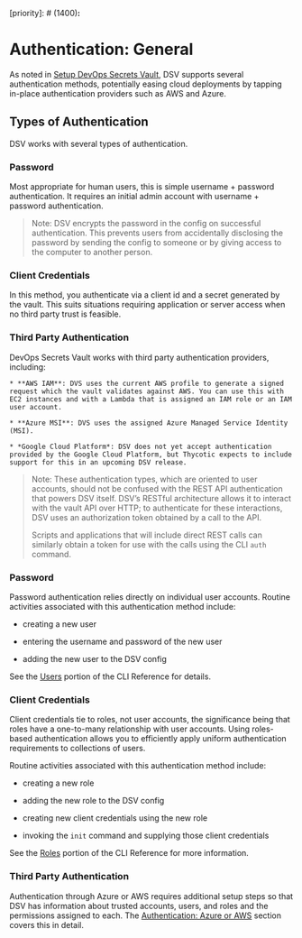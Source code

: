 ﻿[title]: # (Authentication: General)
[tags]: # (,)
[priority]: # (1400)ꓽ

# Authentication: General

As noted in [Setup DevOps Secrets Vault](..\03-setup\index.htm), DSV supports several authentication methods, potentially easing cloud deployments by tapping in-place authentication providers such as AWS and Azure.

## Types of Authentication

DSV works with several types of authentication.

### Password

Most appropriate for human users, this is simple username + password authentication. It requires an initial admin account with username + password authentication.

> Note: DSV encrypts the password in the config on successful authentication. This prevents users from accidentally disclosing the password by sending the config to someone or by giving access to the computer to another person.

### Client Credentials

In this method, you authenticate via a client id and a secret generated by the vault. This suits situations requiring application or server access when no third party trust is feasible.

### Third Party Authentication

DevOps Secrets Vault works with third party authentication providers, including:

    * **AWS IAM**: DVS uses the current AWS profile to generate a signed request which the vault validates against AWS. You can use this with EC2 instances and with a Lambda that is assigned an IAM role or an IAM user account.

    * **Azure MSI**: DVS uses the assigned Azure Managed Service Identity (MSI).

    * *Google Cloud Platform*: DSV does not yet accept authentication provided by the Google Cloud Platform, but Thycotic expects to include support for this in an upcoming DSV release.

> Note: These authentication types, which are oriented to user accounts, should not be confused with the REST API authentication that powers DSV itself. DSV’s RESTful architecture allows it to interact with the vault API over HTTP; to authenticate for these interactions, DSV uses an authorization token obtained by a call to the API.
> 
> Scripts and applications that will include direct REST calls can similarly obtain a token for use with the calls using the CLI `auth` command.

### Password

Password authentication relies directly on individual user accounts. Routine activities associated with this authentication method include:

* creating a new user

* entering the username and password of the new user

* adding the new user to the DSV config

See the [Users](..\08-cli-ref\02-users.htm) portion of the CLI Reference for details.

### Client Credentials

Client credentials tie to roles, not user accounts, the significance being that roles have a one-to-many relationship with user accounts. Using roles-based authentication allows you to efficiently apply uniform authentication requirements to collections of users.

Routine activities associated with this authentication method include:

* creating a new role

* adding the new role to the DSV config

* creating new client credentials using the new role

* invoking the `init` command and supplying those client credentials

See the [Roles](..\08-cli-ref\03-roles.htm) portion of the CLI Reference for more information.

### Third Party Authentication

Authentication through Azure or AWS requires additional setup steps so that DSV has information about trusted accounts, users, and roles and the permissions assigned to each. The [Authentication: Azure or AWS](..\05-authent-azure-aws\index.htm) section covers this in detail. 


